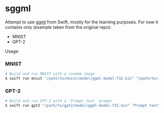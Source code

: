 # sggml

Attempt to use [ggml](https://github.com/ggerganov/ggml) from Swift, mostly for the learning purposes. For now it 
contains only (example taken from the original repo):
- MNIST
- GPT-2

Usage:

### MNIST

```bash
# Build and run MNIST with a random image
$ swift run mnist "/path/to/mnist/model/ggml-model-f32.bin" "/path/to/images/file/t10k-images.idx3-ubyte"
```

### GPT-2

```bash
# Build and run GPT-2 with a `Prompt text` prompt
$ swift run gpt2 "/path/to/gpt2/model/ggml-model-f32.bin" "Prompt text"
```
